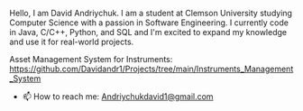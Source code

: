 Hello, I am David Andriychuk. I am a student at Clemson University studying Computer Science with a passion in Software Engineering. I currently code in Java, C/C++, Python, and SQL and I'm excited to expand my knowledge and use it for real-world projects.

Asset Management System for Instruments:
https://github.com/Davidandr1/Projects/tree/main/Instruments_Management_System

- 📫 How to reach me: Andriychukdavid1@gmail.com
